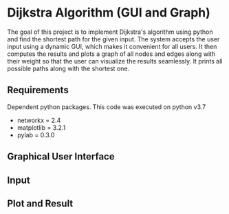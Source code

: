 # Dijkstra Algorithm (GUI and Graph)
The goal of this project is to implement Dijkstra's algorithm using python and find the shortest path for the given input. The system accepts the user input using a dynamic GUI, which makes it convenient for all users. It then computes the results and plots a graph of all nodes and edges along with their weight so that the user can visualize the results seamlessly. It prints all possible paths along with the shortest one.

## Requirements 

Dependent python packages. This code was executed on python v3.7

* networkx = 2.4
* matplotlib = 3.2.1
* pylab = 0.3.0

## Graphical User Interface

## Input 

## Plot and Result 
